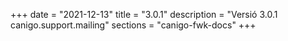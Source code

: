 +++
date        = "2021-12-13"
title       = "3.0.1"
description = "Versió 3.0.1 canigo.support.mailing"
sections    = "canigo-fwk-docs"
+++